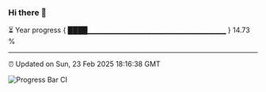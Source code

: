 ### Hi there 👋

⏳ Year progress { ████▁▁▁▁▁▁▁▁▁▁▁▁▁▁▁▁▁▁▁▁▁▁▁▁▁▁ } 14.73 %

---

⏰ Updated on Sun, 23 Feb 2025 18:16:38 GMT

![Progress Bar CI](https://github.com/liununu/liununu/workflows/Progress%20Bar%20CI/badge.svg)
